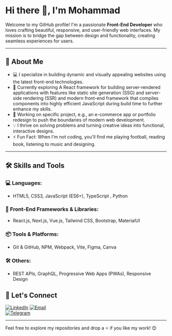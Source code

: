 # Hi there 👋, I'm Mohammad
Welcome to my GitHub profile! I'm a passionate **Front-End Developer** who loves crafting beautiful, responsive, and user-friendly web interfaces. My mission is to bridge the gap between design and functionality, creating seamless experiences for users.

---

## 🌟 About Me  
- 💻 I specialize in building dynamic and visually appealing websites using the latest front-end technologies.  
- 🌱 Currently exploring A React framework for building server-rendered applications with features like static site generation (SSG) and server-side rendering (SSR) and modern front-end framework that compiles components into highly efficient JavaScript during build time to further enhance my skills.  
- 🔭 Working on specific project, e.g., an e-commerce app or portfolio redesign to push the boundaries of modern web development.  
- 💡 I thrive on solving problems and turning creative ideas into functional, interactive designs.  
- ⚡ Fun Fact: When I'm not coding, you'll find me playing football, reading book, listening to music and designing.

---

## 🛠️ Skills and Tools  

### 💻 Languages:  
- HTML5, CSS3, JavaScript (ES6+), TypeScript , Python

### 🎨 Front-End Frameworks & Libraries:  
- React.js, Next.js, Vue.js, Tailwind CSS, Bootstrap, MaterialUI

### 📦 Tools & Platforms:  
- Git & GitHub, NPM, Webpack, Vite, Figma, Canva

### 🛠️ Others:  
- REST APIs, GraphQL, Progressive Web Apps (PWAs), Responsive Design  


## 🤝 Let's Connect  

[![LinkedIn](https://img.shields.io/badge/LinkedIn-blue?logo=linkedin&logoColor=white)](https://www.linkedin.com/in/mohammad-mosavat-801723243/)
[![Email](https://img.shields.io/badge/Email-D14836?logo=gmail&logoColor=white)](mailto:42.octmst@gmail.com)  
[![Telegram](https://img.shields.io/badge/Telegram-2CA5E0?logo=telegram&logoColor=white)](https://t.me/Mohammad_Mosavat)  

---

Feel free to explore my repositories and drop a ⭐ if you like my work! 😊  
